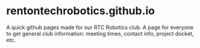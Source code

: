 # rentontechrobotics.github.io
A quick github pages made for our RTC Robotics club. A page for everyone to get general club information: meeting times, contact info, project docket, etc.
